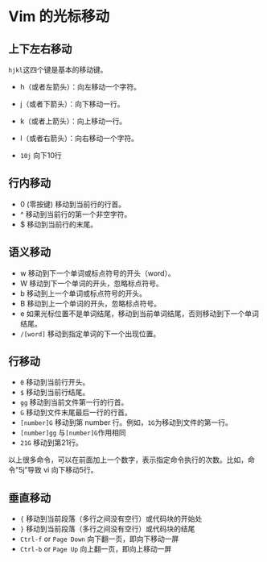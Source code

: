 # Vim 的光标移动

## 上下左右移动

`hjkl`这四个键是基本的移动键。

- h（或者左箭头）：向左移动一个字符。
- j（或者下箭头）：向下移动一行。
- k（或者上箭头）：向上移动一行。
- l（或者右箭头）：向右移动一个字符。

- `10j` 向下10行

## 行内移动

- 0 (零按键)	移动到当前行的行首。
- ^	移动到当前行的第一个非空字符。
- $	移动到当前行的末尾。

## 语义移动

- w 移动到下一个单词或标点符号的开头（word）。
- W 移动到下一个单词的开头，忽略标点符号。
- b 移动到上一个单词或标点符号的开头。
- B 移动到上一个单词的开头，忽略标点符号。
- e 如果光标位置不是单词结尾，移动到当前单词结尾，否则移动到下一个单词结尾。
- `/[word]` 移动到指定单词的下一个出现位置。

## 行移动

- `0` 移动到当前行开头。
- `$` 移动到当前行结尾。
- `gg` 移动到当前文件第一行的行首。
- `G` 移动到文件末尾最后一行的行首。
- `[number]G` 移动到第 number 行。例如，`1G`为移动到文件的第一行。
- `[number]gg` 与`[number]G`作用相同
- `21G` 移动到第21行。

以上很多命令，可以在前面加上一个数字，表示指定命令执行的次数。比如，命令”5j”导致 vi 向下移动5行。

## 垂直移动

- `{` 移动到当前段落（多行之间没有空行）或代码块的开始处
- `}` 移动到当前段落（多行之间没有空行）或代码块的结尾
- `Ctrl-f` or `Page Down` 向下翻一页，即向下移动一屏
- `Ctrl-b` or `Page Up` 向上翻一页，即向上移动一屏


